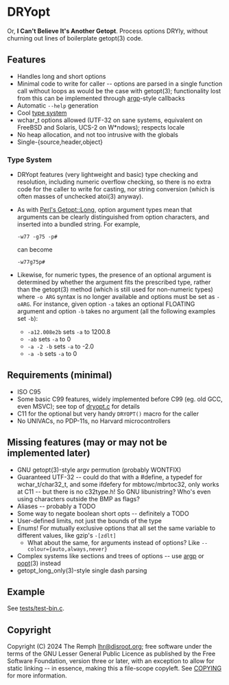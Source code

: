 # DRYopt #

Or, **I Can't Believe It's Another Getopt**. Process options DRYly, without
churning out lines of boilerplate getopt(3) code.

## Features ##

- Handles long and short options
- Minimal code to write for caller -- options are parsed in a single function
  call without loops as would be the case with getopt(3); functionality lost
  from this can be implemented through [argp]-style callbacks
- Automatic `--help` generation
- Cool [type system](#type-system)
- wchar_t options allowed (UTF-32 on sane systems, equivalent on FreeBSD and
  Solaris, UCS-2 on W*ndows); respects locale
- No heap allocation, and not too intrusive with the globals
- Single-{source,header,object}

[argp]: https://sourceware.org/glibc/manual/latest/html_node/Argp.html

### Type System ###

- DRYopt features (very lightweight and basic) type checking and resolution,
  including numeric overflow checking, so there is no extra code for the caller
  to write for casting, nor string conversion (which is often masses of
  unchecked atoi(3) anyway).

- As with [Perl's Getopt::Long], option argument types mean that arguments
  can be clearly distinguished from option characters, and inserted into a
  bundled string. For example,

      -w77 -g75 -p#

  can become

      -w77g75p#

- Likewise, for numeric types, the presence of an optional argument is
  determined by whether the argument fits the prescribed type, rather than
  the getopt(3) method (which is still used for non-numeric types) where
  `-o ARG` syntax is no longer available and options must be set as
  `-oARG`. For instance, given option `-a` takes an optional FLOATING
  argument and option `-b` takes no argument (all the following examples
  set `-b`):
  - `-a12.008e2b` sets `-a` to 1200.8
  - `-ab` sets `-a` to 0
  - `-a -2 -b` sets `-a` to -2.0
  - `-a -b` sets `-a` to 0

[Perl's Getopt::Long]: https://metacpan.org/dist/Getopt-Long


## Requirements (minimal) ##

- ISO C95
- Some basic C99 features, widely implemented before C99 (eg. old GCC, even
  MSVC); see top of [dryopt.c](dryopt.c) for details
- C11 for the optional but very handy `DRYOPT()` macro for the caller
- No UNIVACs, no PDP-11s, no Harvard microcontrollers

## Missing features (may or may not be implemented later) ##

- GNU getopt(3)-style argv permution (probably WONTFIX)
- Guaranteed UTF-32 -- could do that with a #define, a typedef for
  wchar_t/char32_t, and some ifdefery for mbtowc/mbrtoc32, only works
  at C11 -- but there is no c32type.h! So GNU libunistring? Who's even
  using characters outside the BMP as flags?
- Aliases -- probably a TODO
- Some way to negate boolean short opts -- definitely a TODO
- User-defined limits, not just the bounds of the type
- Enums! For mutually exclusive options that all set the same variable to
  different values, like gzip's `-[zdlt]`
  - What about the same, for arguments instead of options? Like
    `--colour={auto,always,never}`
- Complex systems like sections and trees of options -- use [argp] or
  [popt]\(3) instead
- getopt_long_only(3)-style single dash parsing

[popt]: https://github.com/rpm-software-management/popt


## Example ##

See [tests/test-bin.c](tests/test-bin.c).

## Copyright ##

Copyright (C) 2024 The Remph <lhr@disroot.org>; free software under the
terms of the GNU Lesser General Public Licence as published by the Free
Software Foundation, version three or later, with an exception to allow
for static linking -- in essence, making this a file-scope copyleft. See
[COPYING](COPYING) for more information.
